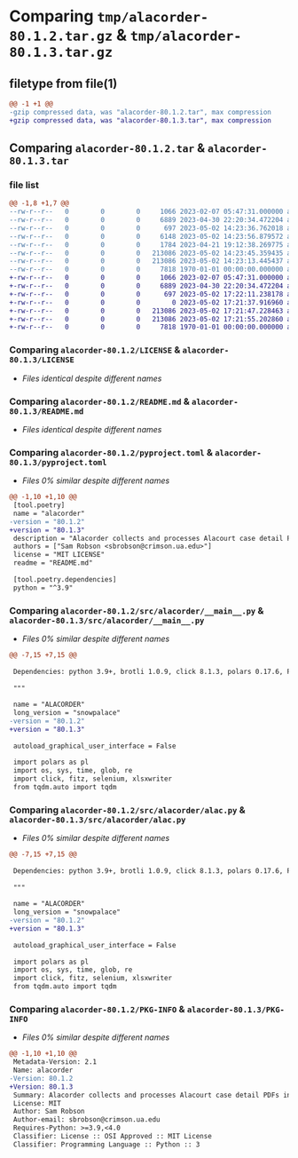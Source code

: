 # Comparing `tmp/alacorder-80.1.2.tar.gz` & `tmp/alacorder-80.1.3.tar.gz`

## filetype from file(1)

```diff
@@ -1 +1 @@
-gzip compressed data, was "alacorder-80.1.2.tar", max compression
+gzip compressed data, was "alacorder-80.1.3.tar", max compression
```

## Comparing `alacorder-80.1.2.tar` & `alacorder-80.1.3.tar`

### file list

```diff
@@ -1,8 +1,7 @@
--rw-r--r--   0        0        0     1066 2023-02-07 05:47:31.000000 alacorder-80.1.2/LICENSE
--rw-r--r--   0        0        0     6889 2023-04-30 22:20:34.472204 alacorder-80.1.2/README.md
--rw-r--r--   0        0        0      697 2023-05-02 14:23:36.762018 alacorder-80.1.2/pyproject.toml
--rw-r--r--   0        0        0     6148 2023-05-02 14:23:56.879572 alacorder-80.1.2/src/alacorder/.DS_Store
--rw-r--r--   0        0        0     1784 2023-04-21 19:12:38.269775 alacorder-80.1.2/src/alacorder/__init__.py
--rw-r--r--   0        0        0   213086 2023-05-02 14:23:45.359435 alacorder-80.1.2/src/alacorder/__main__.py
--rw-r--r--   0        0        0   213086 2023-05-02 14:23:13.445437 alacorder-80.1.2/src/alacorder/alac.py
--rw-r--r--   0        0        0     7818 1970-01-01 00:00:00.000000 alacorder-80.1.2/PKG-INFO
+-rw-r--r--   0        0        0     1066 2023-02-07 05:47:31.000000 alacorder-80.1.3/LICENSE
+-rw-r--r--   0        0        0     6889 2023-04-30 22:20:34.472204 alacorder-80.1.3/README.md
+-rw-r--r--   0        0        0      697 2023-05-02 17:22:11.238178 alacorder-80.1.3/pyproject.toml
+-rw-r--r--   0        0        0        0 2023-05-02 17:21:37.916960 alacorder-80.1.3/src/alacorder/__init__.py
+-rw-r--r--   0        0        0   213086 2023-05-02 17:21:47.228463 alacorder-80.1.3/src/alacorder/__main__.py
+-rw-r--r--   0        0        0   213086 2023-05-02 17:21:55.202860 alacorder-80.1.3/src/alacorder/alac.py
+-rw-r--r--   0        0        0     7818 1970-01-01 00:00:00.000000 alacorder-80.1.3/PKG-INFO
```

### Comparing `alacorder-80.1.2/LICENSE` & `alacorder-80.1.3/LICENSE`

 * *Files identical despite different names*

### Comparing `alacorder-80.1.2/README.md` & `alacorder-80.1.3/README.md`

 * *Files identical despite different names*

### Comparing `alacorder-80.1.2/pyproject.toml` & `alacorder-80.1.3/pyproject.toml`

 * *Files 0% similar despite different names*

```diff
@@ -1,10 +1,10 @@
 [tool.poetry]
 name = "alacorder"
-version = "80.1.2"
+version = "80.1.3"
 description = "Alacorder collects and processes Alacourt case detail PDFs into data tables suitable for research purposes."
 authors = ["Sam Robson <sbrobson@crimson.ua.edu>"]
 license = "MIT LICENSE"
 readme = "README.md"
 
 [tool.poetry.dependencies]
 python = "^3.9"
```

### Comparing `alacorder-80.1.2/src/alacorder/__main__.py` & `alacorder-80.1.3/src/alacorder/__main__.py`

 * *Files 0% similar despite different names*

```diff
@@ -7,15 +7,15 @@
 
 Dependencies: python 3.9+, brotli 1.0.9, click 8.1.3, polars 0.17.6, PyMuPDF 1.21.1, PySimpleGUI 4.60.4, selenium 4.8.3, tqdm 4.65.0, xlsx2csv 0.8.1, XlsxWriter 3.0.9
 
 """
 
 name = "ALACORDER"
 long_version = "snowpalace"
-version = "80.1.2"
+version = "80.1.3"
 
 autoload_graphical_user_interface = False
 
 import polars as pl
 import os, sys, time, glob, re
 import click, fitz, selenium, xlsxwriter
 from tqdm.auto import tqdm
```

### Comparing `alacorder-80.1.2/src/alacorder/alac.py` & `alacorder-80.1.3/src/alacorder/alac.py`

 * *Files 0% similar despite different names*

```diff
@@ -7,15 +7,15 @@
 
 Dependencies: python 3.9+, brotli 1.0.9, click 8.1.3, polars 0.17.6, PyMuPDF 1.21.1, PySimpleGUI 4.60.4, selenium 4.8.3, tqdm 4.65.0, xlsx2csv 0.8.1, XlsxWriter 3.0.9
 
 """
 
 name = "ALACORDER"
 long_version = "snowpalace"
-version = "80.1.2"
+version = "80.1.3"
 
 autoload_graphical_user_interface = False
 
 import polars as pl
 import os, sys, time, glob, re
 import click, fitz, selenium, xlsxwriter
 from tqdm.auto import tqdm
```

### Comparing `alacorder-80.1.2/PKG-INFO` & `alacorder-80.1.3/PKG-INFO`

 * *Files 0% similar despite different names*

```diff
@@ -1,10 +1,10 @@
 Metadata-Version: 2.1
 Name: alacorder
-Version: 80.1.2
+Version: 80.1.3
 Summary: Alacorder collects and processes Alacourt case detail PDFs into data tables suitable for research purposes.
 License: MIT
 Author: Sam Robson
 Author-email: sbrobson@crimson.ua.edu
 Requires-Python: >=3.9,<4.0
 Classifier: License :: OSI Approved :: MIT License
 Classifier: Programming Language :: Python :: 3
```

